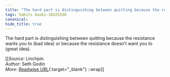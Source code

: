 ```yaml
---
title: "The hard part is distinguishing between quitting because the resistance ..."
tags: habits books-10325338
canonical: 
hide_title: true
---
```


The hard part is distinguishing between quitting because the resistance wants you to (bad idea) or because the resistance doesn’t want you to (great idea).


[[_Source_: Linchpin<br>
_Author_: Seth Godin<br>
_More_: [Readwise URL](https://readwise.io/open/210672367){:target="_blank"}
::wrap]]